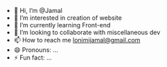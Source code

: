 - 👋 Hi, I’m @Jamal
- 👀 I’m interested in creation of website
- 🌱 I’m currently learning Front-end
- 💞️ I’m looking to collaborate with miscellaneous dev
- 📫 How to reach me lonimijamal@gmail.com
- 😄 Pronouns: ...
- ⚡ Fun fact: ...

<!---
Jams067/Jams067 is a ✨ special ✨ repository because its `README.md` (this file) appears on your GitHub profile.
You can click the Preview link to take a look at your changes.
--->
